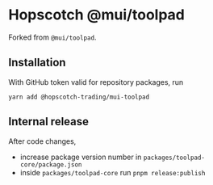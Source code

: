 # Hopscotch @mui/toolpad

Forked from `@mui/toolpad`.

## Installation

With GitHub token valid for repository packages, run

```
yarn add @hopscotch-trading/mui-toolpad
```

## Internal release

After code changes,

- increase package version number in `packages/toolpad-core/package.json`
- inside `packages/toolpad-core` run `pnpm release:publish`
